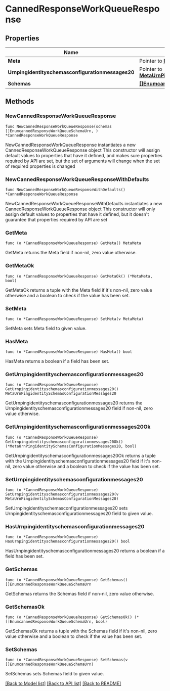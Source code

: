 # CannedResponseWorkQueueResponse

## Properties

Name | Type | Description | Notes
------------ | ------------- | ------------- | -------------
**Meta** | Pointer to [**MetaMeta**](MetaMeta.md) |  | [optional] 
**Urnpingidentityschemasconfigurationmessages20** | Pointer to [**MetaUrnPingidentitySchemasConfigurationMessages20**](MetaUrnPingidentitySchemasConfigurationMessages20.md) |  | [optional] 
**Schemas** | [**[]EnumcannedResponseWorkQueueSchemaUrn**](EnumcannedResponseWorkQueueSchemaUrn.md) |  | 

## Methods

### NewCannedResponseWorkQueueResponse

`func NewCannedResponseWorkQueueResponse(schemas []EnumcannedResponseWorkQueueSchemaUrn, ) *CannedResponseWorkQueueResponse`

NewCannedResponseWorkQueueResponse instantiates a new CannedResponseWorkQueueResponse object
This constructor will assign default values to properties that have it defined,
and makes sure properties required by API are set, but the set of arguments
will change when the set of required properties is changed

### NewCannedResponseWorkQueueResponseWithDefaults

`func NewCannedResponseWorkQueueResponseWithDefaults() *CannedResponseWorkQueueResponse`

NewCannedResponseWorkQueueResponseWithDefaults instantiates a new CannedResponseWorkQueueResponse object
This constructor will only assign default values to properties that have it defined,
but it doesn't guarantee that properties required by API are set

### GetMeta

`func (o *CannedResponseWorkQueueResponse) GetMeta() MetaMeta`

GetMeta returns the Meta field if non-nil, zero value otherwise.

### GetMetaOk

`func (o *CannedResponseWorkQueueResponse) GetMetaOk() (*MetaMeta, bool)`

GetMetaOk returns a tuple with the Meta field if it's non-nil, zero value otherwise
and a boolean to check if the value has been set.

### SetMeta

`func (o *CannedResponseWorkQueueResponse) SetMeta(v MetaMeta)`

SetMeta sets Meta field to given value.

### HasMeta

`func (o *CannedResponseWorkQueueResponse) HasMeta() bool`

HasMeta returns a boolean if a field has been set.

### GetUrnpingidentityschemasconfigurationmessages20

`func (o *CannedResponseWorkQueueResponse) GetUrnpingidentityschemasconfigurationmessages20() MetaUrnPingidentitySchemasConfigurationMessages20`

GetUrnpingidentityschemasconfigurationmessages20 returns the Urnpingidentityschemasconfigurationmessages20 field if non-nil, zero value otherwise.

### GetUrnpingidentityschemasconfigurationmessages20Ok

`func (o *CannedResponseWorkQueueResponse) GetUrnpingidentityschemasconfigurationmessages20Ok() (*MetaUrnPingidentitySchemasConfigurationMessages20, bool)`

GetUrnpingidentityschemasconfigurationmessages20Ok returns a tuple with the Urnpingidentityschemasconfigurationmessages20 field if it's non-nil, zero value otherwise
and a boolean to check if the value has been set.

### SetUrnpingidentityschemasconfigurationmessages20

`func (o *CannedResponseWorkQueueResponse) SetUrnpingidentityschemasconfigurationmessages20(v MetaUrnPingidentitySchemasConfigurationMessages20)`

SetUrnpingidentityschemasconfigurationmessages20 sets Urnpingidentityschemasconfigurationmessages20 field to given value.

### HasUrnpingidentityschemasconfigurationmessages20

`func (o *CannedResponseWorkQueueResponse) HasUrnpingidentityschemasconfigurationmessages20() bool`

HasUrnpingidentityschemasconfigurationmessages20 returns a boolean if a field has been set.

### GetSchemas

`func (o *CannedResponseWorkQueueResponse) GetSchemas() []EnumcannedResponseWorkQueueSchemaUrn`

GetSchemas returns the Schemas field if non-nil, zero value otherwise.

### GetSchemasOk

`func (o *CannedResponseWorkQueueResponse) GetSchemasOk() (*[]EnumcannedResponseWorkQueueSchemaUrn, bool)`

GetSchemasOk returns a tuple with the Schemas field if it's non-nil, zero value otherwise
and a boolean to check if the value has been set.

### SetSchemas

`func (o *CannedResponseWorkQueueResponse) SetSchemas(v []EnumcannedResponseWorkQueueSchemaUrn)`

SetSchemas sets Schemas field to given value.



[[Back to Model list]](../README.md#documentation-for-models) [[Back to API list]](../README.md#documentation-for-api-endpoints) [[Back to README]](../README.md)


